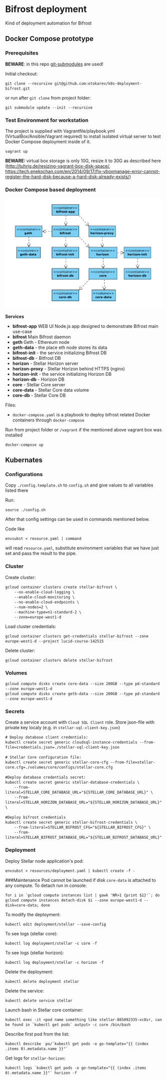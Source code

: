 # Bifrost deployment

Kind of deployment automation for Bifrost

## Docker Compose prototype
### Prerequisites

**BEWARE**: in this repo [git-submodules](https://github.com/blog/2104-working-with-submodules) are used!

Initial checkout:
```text
git clone --recursive git@github.com:otokarev/k8s-deployment-bifrost.git
```

or run after `git clone` from project folder:
```text
git submodule update --init --recursive
```

### Test Environment for workstation

The project is supplied with Vagrantfile/playbook.yml (VirtualBox/Ansible/Vagrant required) to install isolated virtual server to test Docker Compose deployment inside of it.

```text
vagrant up

```
**BEWARE:** virtual box storage is only 10G, resize it to 30G as described here (http://tuhrig.de/resizing-vagrant-box-disk-space/, https://tech.enekochan.com/en/2014/09/17/fix-vboxmanage-error-cannot-register-the-hard-disk-because-a-hard-disk-already-exists/)

### Docker Compose based deployment

![Dependencies Graph](docs/images/dependencies-graph.png)

**Services**
* **bifrost-app** WEB UI Node.js app designed to demonstrate Bifrost main use-case
* **bifrost** Main Bifrost daemon
* **geth** Geth - Ethereum node
* **geth-data** - the place eth node stores its data
* **bifrost-init** - the service initializing Bifrost DB 
* **bifrost-db** - Bitfrost DB
* **horizon** - Stellar Horizon server
* **horizon-proxy** - Stellar Horizon behind HTTPS (nginx)
* **horizon-init** - the service initializing Horizon DB
* **horizon-db** - Horizon DB
* **core** - Stellar Core server
* **core-data** - Stellar Core data volume
* **core-db** - Stellar Core DB

Files:
* `docker-compose.yaml` is a playbook to deploy bifrost related Docker containers through `docker-compose`

Run from project folder or `/vagrant` if the mentioned above vagrant box was installed
```text
docker-compose up
```
## Kubernates 
### Configurations
Copy `./config.template.sh` to `config.sh` and give values to all variables listed there

Run:
```text
source ./config.sh
```

After that config settings can be used in commands mentioned below.

Code like
```text
envsubst < resource.yaml | command
```
will read `resource.yaml`, substitute environment variables that we have just set and pass the result to the pipe.

### Cluster
Create cluster:
```text
gcloud container clusters create stellar-bifrost \
    --no-enable-cloud-logging \
    --enable-cloud-monitoring \
    --no-enable-cloud-endpoints \
    --num-nodes=2 \
    --machine-type=n1-standard-2 \
    --zone=europe-west1-d
```
Load cluster credentials:
```text
gcloud container clusters get-credentials stellar-bifrost --zone europe-west1-d --project lucid-course-142515
```
Delete cluster:
```text
gcloud container clusters delete stellar-bifrost
```
### Volumes
```text
gcloud compute disks create core-data --size 200GB --type pd-standard --zone europe-west1-d
gcloud compute disks create geth-data --size 200GB --type pd-standard --zone europe-west1-d
```

### Secrets
Create a service account with `Cloud SQL Client` role. Store json-file with private key localy (e.g. in `stellar-sql-client-key.json`)

```text
# Deploy database client credentials:
kubectl create secret generic cloudsql-instance-credentials --from-file=credentials.json=./stellar-sql-client-key.json

# Stellar Core configuration file:
kubectl create secret generic stellar-core-cfg --from-file=stellar-core.cfg=./volumes/core/configs/stellar-core.cfg

#Deploy database credentials secret:
kubectl create secret generic stellar-database-credentials \
    --from-literal=STELLAR_CORE_DATABASE_URL="${STELLAR_CORE_DATABASE_URL}" \
    --from-literal=STELLAR_HORIZON_DATABASE_URL="${STELLAR_HORIZON_DATABASE_URL}" \

#Deploy bifrost credentials
kubectl create secret generic stellar-bifrost-credentials \
    --from-literal=STELLAR_BIFROST_CFG="${STELLAR_BIFROST_CFG}" \
    --from-literal=STELLAR_BIFROST_DATABASE_URL="${STELLAR_BIFROST_DATABASE_URL}"
```
### Deployment
Deploy Stellar node application's pod:
```
envsubst < resources/deployment.yaml | kubectl create -f -
```
###Maintenance
Pod cannot be launched if disk `core-data` is attached to any compute. To detach run in console:
```text
for i in `gcloud compute instances list | gawk 'NR>1 {print $1}'`; do gcloud compute instances detach-disk $i --zone europe-west1-d --disk=core-data; done
```

To modify the deployment:
```
kubectl edit deployment/stellar --save-config
```
To see logs (stellar core):
```
kubectl log deployment/stellar -c core -f
```
To see logs (stellar horizon):
```
kubectl log deployment/stellar -c horizon -f
```
Delete the deployment:
```text
kubectl delete deployment stellar
```
Delete the service:
```text
kubectl delete service stellar
```
Launch bash in Stellar core container:
```text
kubectl exec -it <pod name something like stellar-885092335-xc8sr, can be found in `kubectl get pods` output> -c core /bin/bash
```
Describe first pod from the list:
```text
kubectl describe  po/`kubectl get pods -o go-template="{{ (index .items 0).metadata.name }}"`
```
Get logs for `stellar-horizon`:
```text
kubectl logs `kubectl get pods -o go-template="{{ (index .items 0).metadata.name }}"` horizon -f
```

